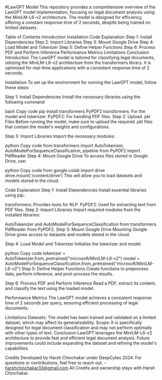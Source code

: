 #LawGPT Model
	This repository provides a comprehensive overview of the LawGPT model implementation, focusing on legal document analysis using the MiniLM-L6-v2 architecture. The model is designed for efficiency, offering a constant response time of 2 seconds, despite being trained on limited datasets.

Table of Contents
Introduction
Installation
Code Explanation
Step 1: Install Dependencies
Step 2: Import Libraries
Step 3: Mount Google Drive
Step 4: Load Model and Tokenizer
Step 5: Define Helper Functions
Step 6: Process PDF and Perform Inference
Performance Metrics
Limitations
Conclusion
Introduction
The LawGPT model is tailored for classifying legal documents, utilizing the MiniLM-L6-v2 architecture from the transformers library. It is optimized for real-time applications with a consistent response time of 2 seconds.

Installation
To set up the environment for running the LawGPT model, follow these steps:

Step 1: Install Dependencies
Install the necessary libraries using the following command:

bash
Copy code
pip install transformers PyPDF2
transformers: For the model and tokenizer.
PyPDF2: For handling PDF files.
Step 2: Upload .pkl Files
Before running the model, make sure to upload the required .pkl files that contain the model's weights and configurations.

Step 3: Import Libraries
Import the necessary modules:

python
Copy code
from transformers import AutoTokenizer, AutoModelForSequenceClassification, pipeline
from PyPDF2 import PdfReader
Step 4: Mount Google Drive
To access files stored in Google Drive, use:

python
Copy code
from google.colab import drive
drive.mount('/content/drive')
This will allow you to load datasets and models stored in the cloud.

Code Explanation
Step 1: Install Dependencies
Install essential libraries using pip:

transformers: Provides tools for NLP.
PyPDF2: Used for extracting text from PDF files.
Step 2: Import Libraries
Import required modules from the installed libraries:

AutoTokenizer and AutoModelForSequenceClassification from transformers.
PdfReader from PyPDF2.
Step 3: Mount Google Drive
Mounting Google Drive gives access to datasets and models stored in the cloud.

Step 4: Load Model and Tokenizer
Initialize the tokenizer and model:

python
Copy code
tokenizer = AutoTokenizer.from_pretrained("microsoft/MiniLM-L6-v2")
model = AutoModelForSequenceClassification.from_pretrained("microsoft/MiniLM-L6-v2")
Step 5: Define Helper Functions
Create functions to preprocess data, perform inference, and post-process the results.

Step 6: Process PDF and Perform Inference
Read a PDF, extract its content, and classify the text using the loaded model.

Performance Metrics
The LawGPT model achieves a consistent response time of 2 seconds per query, ensuring efficient processing of legal documents.

Limitations
Datasets: The model has been trained and validated on a limited dataset, which may affect its generalizability.
Scope: It is specifically designed for legal document classification and may not perform optimally with other types of text.
Conclusion
LawGPT leverages the MiniLM-L6-v2 architecture to provide fast and efficient legal document analysis. Future improvements could include expanding the dataset and refining the model's capabilities.

Credits
Developed by Harsh Chinchakar under DeepCytes 2024. For questions or contributions, feel free to reach out. - harshchinchakar33@gmail.com
All Credits and ownership stays with Harsh Chinchakar. 
